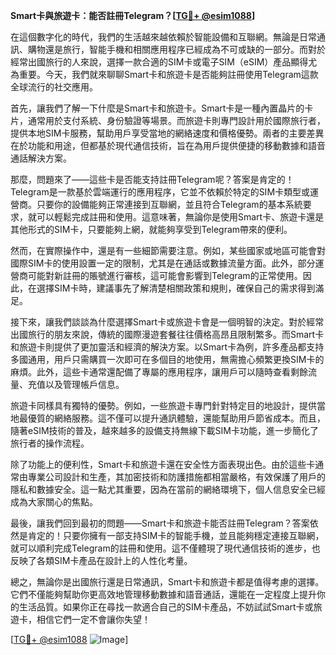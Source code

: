 **Smart卡與旅遊卡：能否註冊Telegram？[[TG💪+ @esim1088](https://t.me/s/esim1088)]**

在這個數字化的時代，我們的生活越來越依賴於智能設備和互聯網。無論是日常通訊、購物還是旅行，智能手機和相關應用程序已經成為不可或缺的一部分。而對於經常出國旅行的人來說，選擇一款合適的SIM卡或電子SIM（eSIM）產品顯得尤為重要。今天，我們就來聊聊Smart卡和旅遊卡是否能夠註冊使用Telegram這款全球流行的社交應用。

首先，讓我們了解一下什麼是Smart卡和旅遊卡。Smart卡是一種內置晶片的卡片，通常用於支付系統、身份驗證等場景。而旅遊卡則專門設計用於國際旅行者，提供本地SIM卡服務，幫助用戶享受當地的網絡速度和價格優勢。兩者的主要差異在於功能和用途，但都基於現代通信技術，旨在為用戶提供便捷的移動數據和語音通話解決方案。

那麼，問題來了——這些卡是否能支持註冊Telegram呢？答案是肯定的！Telegram是一款基於雲端運行的應用程序，它並不依賴於特定的SIM卡類型或運營商。只要你的設備能夠正常連接到互聯網，並且符合Telegram的基本系統要求，就可以輕鬆完成註冊和使用。這意味著，無論你是使用Smart卡、旅遊卡還是其他形式的SIM卡，只要能夠上網，就能夠享受到Telegram帶來的便利。

然而，在實際操作中，還是有一些細節需要注意。例如，某些國家或地區可能會對國際SIM卡的使用設置一定的限制，尤其是在通話或數據流量方面。此外，部分運營商可能對新註冊的賬號進行審核，這可能會影響到Telegram的正常使用。因此，在選擇SIM卡時，建議事先了解清楚相關政策和規則，確保自己的需求得到滿足。

接下來，讓我們談談為什麼選擇Smart卡或旅遊卡會是一個明智的決定。對於經常出國旅行的朋友來說，傳統的國際漫遊套餐往往價格高昂且限制繁多。而Smart卡和旅遊卡則提供了更加靈活和經濟的解決方案。以Smart卡為例，許多產品都支持多國通用，用戶只需購買一次即可在多個目的地使用，無需擔心頻繁更換SIM卡的麻煩。此外，這些卡通常還配備了專屬的應用程序，讓用戶可以隨時查看剩餘流量、充值以及管理帳戶信息。

旅遊卡同樣具有獨特的優勢。例如，一些旅遊卡專門針對特定目的地設計，提供當地最優質的網絡服務。這不僅可以提升通訊體驗，還能幫助用戶節省成本。而且，隨著eSIM技術的普及，越來越多的設備支持無線下載SIM卡功能，進一步簡化了旅行者的操作流程。

除了功能上的便利性，Smart卡和旅遊卡還在安全性方面表現出色。由於這些卡通常由專業公司設計和生產，其加密技術和防護措施都相當嚴格，有效保護了用戶的隱私和數據安全。這一點尤其重要，因為在當前的網絡環境下，個人信息安全已經成為大家關心的焦點。

最後，讓我們回到最初的問題——Smart卡和旅遊卡能否註冊Telegram？答案依然是肯定的！只要你擁有一部支持SIM卡的智能手機，並且能夠穩定連接互聯網，就可以順利完成Telegram的註冊和使用。這不僅體現了現代通信技術的進步，也反映了各類SIM卡產品在設計上的人性化考量。

總之，無論你是出國旅行還是日常通訊，Smart卡和旅遊卡都是值得考慮的選擇。它們不僅能夠幫助你更高效地管理移動數據和語音通話，還能在一定程度上提升你的生活品質。如果你正在尋找一款適合自己的SIM卡產品，不妨試試Smart卡或旅遊卡，相信它們一定不會讓你失望！

[[TG💪+ @esim1088](https://t.me/s/esim1088) ![Image](https://i.postimg.cc/4NQfJmqS/Snipaste-2025-05-13-00-14-12.png)]